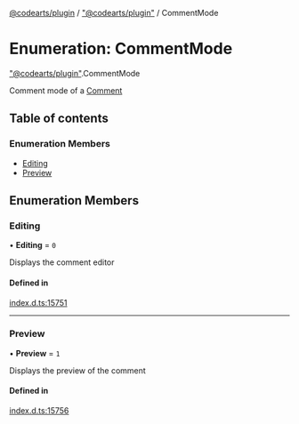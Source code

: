 [@codearts/plugin](../README.md) / ["@codearts/plugin"](../modules/_codearts_plugin_.md) / CommentMode

# Enumeration: CommentMode

["@codearts/plugin"](../modules/_codearts_plugin_.md).CommentMode

Comment mode of a [Comment](../interfaces/codearts_plugin_.Comment.md)

## Table of contents

### Enumeration Members

- [Editing](codearts_plugin_.CommentMode.md#editing)
- [Preview](codearts_plugin_.CommentMode.md#preview)

## Enumeration Members

### Editing

• **Editing** = ``0``

Displays the comment editor

#### Defined in

[index.d.ts:15751](https://github.com/shuyaqian/cloudide-plugin-api/blob/3fbdd11/index.d.ts#L15751)

___

### Preview

• **Preview** = ``1``

Displays the preview of the comment

#### Defined in

[index.d.ts:15756](https://github.com/shuyaqian/cloudide-plugin-api/blob/3fbdd11/index.d.ts#L15756)
